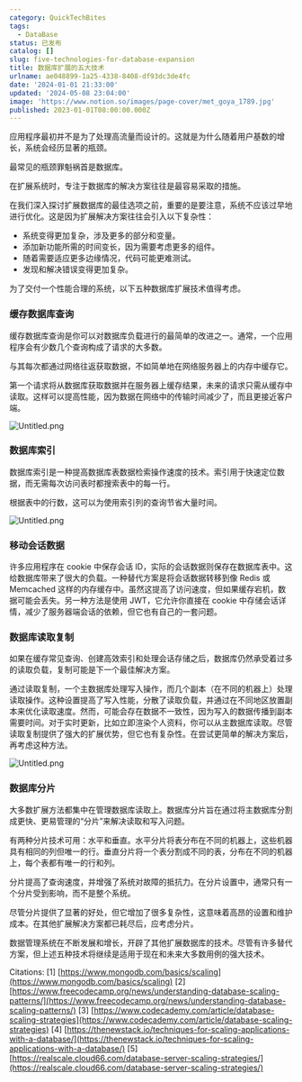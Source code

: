 ```yaml
---
category: QuickTechBites
tags:
  - DataBase
status: 已发布
catalog: []
slug: five-technologies-for-database-expansion
title: 数据库扩展的五大技术
urlname: ae048899-1a25-4338-8408-df93dc3de4fc
date: '2024-01-01 21:33:00'
updated: '2024-05-08 23:04:00'
image: 'https://www.notion.so/images/page-cover/met_goya_1789.jpg'
published: 2023-01-01T08:00:00.000Z
---
```


应用程序最初并不是为了处理高流量而设计的。这就是为什么随着用户基数的增长，系统会经历显著的瓶颈。


最常见的瓶颈罪魁祸首是数据库。


在扩展系统时，专注于数据库的解决方案往往是最容易采取的措施。


在我们深入探讨扩展数据库的最佳选项之前，重要的是要注意，系统不应该过早地进行优化。这是因为扩展解决方案往往会引入以下复杂性：

- 系统变得更加复杂，涉及更多的部分和变量。
- 添加新功能所需的时间变长，因为需要考虑更多的组件。
- 随着需要适应更多边缘情况，代码可能更难测试。
- 发现和解决错误变得更加复杂。

为了交付一个性能合理的系统，以下五种数据库扩展技术值得考虑。


### **缓存数据库查询**


缓存数据库查询是你可以对数据库负载进行的最简单的改进之一。通常，一个应用程序会有少数几个查询构成了请求的大多数。


与其每次都通过网络往返获取数据，不如简单地在网络服务器上的内存中缓存它。


第一个请求将从数据库获取数据并在服务器上缓存结果，未来的请求只需从缓存中读取。这样可以提高性能，因为数据在网络中的传输时间减少了，而且更接近客户端。


![Untitled.png](https://prod-files-secure.s3.us-west-2.amazonaws.com/5d24fe63-e567-4804-86f9-9fdc62e13082/90ccd300-8cb4-4392-a93f-76f7d0b7f352/Untitled.png?X-Amz-Algorithm=AWS4-HMAC-SHA256&X-Amz-Content-Sha256=UNSIGNED-PAYLOAD&X-Amz-Credential=ASIAZI2LB466QTUR2UNR%2F20250221%2Fus-west-2%2Fs3%2Faws4_request&X-Amz-Date=20250221T213248Z&X-Amz-Expires=3600&X-Amz-Security-Token=IQoJb3JpZ2luX2VjELX%2F%2F%2F%2F%2F%2F%2F%2F%2F%2FwEaCXVzLXdlc3QtMiJGMEQCIDGwO0FEHxQY7h7x9u065iYKEzWznLp3GX8ebmI0pvKgAiA7VR2lT2c1TkEcQAvy5A6qRBa6%2FwZbWzATAawdxW7%2FLCqIBAje%2F%2F%2F%2F%2F%2F%2F%2F%2F%2F8BEAAaDDYzNzQyMzE4MzgwNSIMotvNqFQE5vftP5HMKtwD3rC1PUiiaPvpDehWVAMnDPJKeKO1c2FzRn8gM5EvkTuIedAHsBqar6NYIBZrtvLBgtgRUfxEhe2QOyzE%2FoZe32z9p1A4hc%2BeK%2Bq%2BoLQ1z%2BMwuPUhvNElg%2FWN%2F5wNrpPIcJzD2GlumCYVHYDWu%2FnPvZKpNMl8OTqhNzvYR0RFQCyrUueLSu%2B4UR8kwAgLvosSCkX%2BC3Ukbw0wjU%2BzUeYTl9xq4ejhaKWLlTbStQnRNB522bNM95Cbd%2BAhTWsiDg3bceqcoV%2FbCeZdawtHtfemUNgTnoTRhjSZATORRq3kkDwQIj3K7AG3ruEbeZJ1AFtRwyto7XW4OA5VtUx%2BVtA%2BwDsFo8OoHsR3iKja9pfnI3ynxfrtEtDReejdvXSfXDqaO3CnCjS2msGgzpvSGsBY0abhcyw8iTZYtS1kHsco9n3CwTFovKgSwvucx26qUCGL8hNtOsWfv4g%2Fhho7LMokkWWL8Pi%2BJAvCm7jHgrOxd4kb%2BE8zU%2FuWxf0%2FP117JIFSpNUJlKS%2Fbaku40Zcl3DA8gEYCyBlpg1po%2BSu3v5I0CrNCFhu9dU7IOexgC67CWe6UIzAX35p9B3X6fG3o34SSj4NyuCWs0LZ%2BJpE3PoZxkZAlULhErU7sWdV2gIwsdfjvQY6pgECIPI2M%2BYyUHQqDJC%2F%2Fn0wsyjcX%2FSsCYYt%2Bi07ZuKccHh8xuyWVW%2F20DvxXcYgN3sTmVMIg9omUXlYRXs3bKvkrAfWVqd8aJLl%2BTZJDlZoHQ0SsR7ZVcWT9BVAJeQVuFJN%2Bs4c8N6KVMDiNTcWFvnooxhW%2BNMFrrGqQANIxk%2FzL9%2BtrAQMvVr2QCh%2FYSbEnoIWoPSI18tRZDzTF5NSEOkPuQ5maQiI&X-Amz-Signature=fd4ab0b6a3263cfd5b43eed5d4b1cd85eff42236314f57eb9542dedf57ee803a&X-Amz-SignedHeaders=host&x-id=GetObject)


### **数据库索引**


数据库索引是一种提高数据库表数据检索操作速度的技术。索引用于快速定位数据，而无需每次访问表时都搜索表中的每一行。


根据表中的行数，这可以为使用索引列的查询节省大量时间。


![Untitled.png](https://prod-files-secure.s3.us-west-2.amazonaws.com/5d24fe63-e567-4804-86f9-9fdc62e13082/d4109739-24f9-4adf-abd6-8eec0d12f3c8/Untitled.png?X-Amz-Algorithm=AWS4-HMAC-SHA256&X-Amz-Content-Sha256=UNSIGNED-PAYLOAD&X-Amz-Credential=ASIAZI2LB466QTUR2UNR%2F20250221%2Fus-west-2%2Fs3%2Faws4_request&X-Amz-Date=20250221T213248Z&X-Amz-Expires=3600&X-Amz-Security-Token=IQoJb3JpZ2luX2VjELX%2F%2F%2F%2F%2F%2F%2F%2F%2F%2FwEaCXVzLXdlc3QtMiJGMEQCIDGwO0FEHxQY7h7x9u065iYKEzWznLp3GX8ebmI0pvKgAiA7VR2lT2c1TkEcQAvy5A6qRBa6%2FwZbWzATAawdxW7%2FLCqIBAje%2F%2F%2F%2F%2F%2F%2F%2F%2F%2F8BEAAaDDYzNzQyMzE4MzgwNSIMotvNqFQE5vftP5HMKtwD3rC1PUiiaPvpDehWVAMnDPJKeKO1c2FzRn8gM5EvkTuIedAHsBqar6NYIBZrtvLBgtgRUfxEhe2QOyzE%2FoZe32z9p1A4hc%2BeK%2Bq%2BoLQ1z%2BMwuPUhvNElg%2FWN%2F5wNrpPIcJzD2GlumCYVHYDWu%2FnPvZKpNMl8OTqhNzvYR0RFQCyrUueLSu%2B4UR8kwAgLvosSCkX%2BC3Ukbw0wjU%2BzUeYTl9xq4ejhaKWLlTbStQnRNB522bNM95Cbd%2BAhTWsiDg3bceqcoV%2FbCeZdawtHtfemUNgTnoTRhjSZATORRq3kkDwQIj3K7AG3ruEbeZJ1AFtRwyto7XW4OA5VtUx%2BVtA%2BwDsFo8OoHsR3iKja9pfnI3ynxfrtEtDReejdvXSfXDqaO3CnCjS2msGgzpvSGsBY0abhcyw8iTZYtS1kHsco9n3CwTFovKgSwvucx26qUCGL8hNtOsWfv4g%2Fhho7LMokkWWL8Pi%2BJAvCm7jHgrOxd4kb%2BE8zU%2FuWxf0%2FP117JIFSpNUJlKS%2Fbaku40Zcl3DA8gEYCyBlpg1po%2BSu3v5I0CrNCFhu9dU7IOexgC67CWe6UIzAX35p9B3X6fG3o34SSj4NyuCWs0LZ%2BJpE3PoZxkZAlULhErU7sWdV2gIwsdfjvQY6pgECIPI2M%2BYyUHQqDJC%2F%2Fn0wsyjcX%2FSsCYYt%2Bi07ZuKccHh8xuyWVW%2F20DvxXcYgN3sTmVMIg9omUXlYRXs3bKvkrAfWVqd8aJLl%2BTZJDlZoHQ0SsR7ZVcWT9BVAJeQVuFJN%2Bs4c8N6KVMDiNTcWFvnooxhW%2BNMFrrGqQANIxk%2FzL9%2BtrAQMvVr2QCh%2FYSbEnoIWoPSI18tRZDzTF5NSEOkPuQ5maQiI&X-Amz-Signature=d1fe59cc9bd66c1aebf4b7d5229080b910bd12e38a4880c18ca6f353d7537609&X-Amz-SignedHeaders=host&x-id=GetObject)


### **移动会话数据**


许多应用程序在 cookie 中保存会话 ID，实际的会话数据则保存在数据库表中。这给数据库带来了很大的负载。一种替代方案是将会话数据转移到像 Redis 或 Memcached 这样的内存缓存中。虽然这提高了访问速度，但如果缓存宕机，数据可能会丢失。另一种方法是使用 JWT，它允许你直接在 cookie 中存储会话详情，减少了服务器端会话的依赖，但它也有自己的一套问题。


### **数据库读取复制**


如果在缓存常见查询、创建高效索引和处理会话存储之后，数据库仍然承受着过多的读取负载，复制可能是下一个最佳解决方案。


通过读取复制，一个主数据库处理写入操作，而几个副本（在不同的机器上）处理读取操作。这种设置提高了写入性能，分散了读取负载，并通过在不同地区放置副本来优化读取速度。然而，可能会存在数据不一致性，因为写入的数据传播到副本需要时间。对于实时更新，比如立即渲染个人资料，你可以从主数据库读取。尽管读取复制提供了强大的扩展优势，但它也有复杂性。在尝试更简单的解决方案后，再考虑这种方法。


![Untitled.png](https://prod-files-secure.s3.us-west-2.amazonaws.com/5d24fe63-e567-4804-86f9-9fdc62e13082/24928cbe-8502-42c3-8c51-57b72171cc67/Untitled.png?X-Amz-Algorithm=AWS4-HMAC-SHA256&X-Amz-Content-Sha256=UNSIGNED-PAYLOAD&X-Amz-Credential=ASIAZI2LB466QTUR2UNR%2F20250221%2Fus-west-2%2Fs3%2Faws4_request&X-Amz-Date=20250221T213248Z&X-Amz-Expires=3600&X-Amz-Security-Token=IQoJb3JpZ2luX2VjELX%2F%2F%2F%2F%2F%2F%2F%2F%2F%2FwEaCXVzLXdlc3QtMiJGMEQCIDGwO0FEHxQY7h7x9u065iYKEzWznLp3GX8ebmI0pvKgAiA7VR2lT2c1TkEcQAvy5A6qRBa6%2FwZbWzATAawdxW7%2FLCqIBAje%2F%2F%2F%2F%2F%2F%2F%2F%2F%2F8BEAAaDDYzNzQyMzE4MzgwNSIMotvNqFQE5vftP5HMKtwD3rC1PUiiaPvpDehWVAMnDPJKeKO1c2FzRn8gM5EvkTuIedAHsBqar6NYIBZrtvLBgtgRUfxEhe2QOyzE%2FoZe32z9p1A4hc%2BeK%2Bq%2BoLQ1z%2BMwuPUhvNElg%2FWN%2F5wNrpPIcJzD2GlumCYVHYDWu%2FnPvZKpNMl8OTqhNzvYR0RFQCyrUueLSu%2B4UR8kwAgLvosSCkX%2BC3Ukbw0wjU%2BzUeYTl9xq4ejhaKWLlTbStQnRNB522bNM95Cbd%2BAhTWsiDg3bceqcoV%2FbCeZdawtHtfemUNgTnoTRhjSZATORRq3kkDwQIj3K7AG3ruEbeZJ1AFtRwyto7XW4OA5VtUx%2BVtA%2BwDsFo8OoHsR3iKja9pfnI3ynxfrtEtDReejdvXSfXDqaO3CnCjS2msGgzpvSGsBY0abhcyw8iTZYtS1kHsco9n3CwTFovKgSwvucx26qUCGL8hNtOsWfv4g%2Fhho7LMokkWWL8Pi%2BJAvCm7jHgrOxd4kb%2BE8zU%2FuWxf0%2FP117JIFSpNUJlKS%2Fbaku40Zcl3DA8gEYCyBlpg1po%2BSu3v5I0CrNCFhu9dU7IOexgC67CWe6UIzAX35p9B3X6fG3o34SSj4NyuCWs0LZ%2BJpE3PoZxkZAlULhErU7sWdV2gIwsdfjvQY6pgECIPI2M%2BYyUHQqDJC%2F%2Fn0wsyjcX%2FSsCYYt%2Bi07ZuKccHh8xuyWVW%2F20DvxXcYgN3sTmVMIg9omUXlYRXs3bKvkrAfWVqd8aJLl%2BTZJDlZoHQ0SsR7ZVcWT9BVAJeQVuFJN%2Bs4c8N6KVMDiNTcWFvnooxhW%2BNMFrrGqQANIxk%2FzL9%2BtrAQMvVr2QCh%2FYSbEnoIWoPSI18tRZDzTF5NSEOkPuQ5maQiI&X-Amz-Signature=934a97ce40351dbce43a83d54187047c9a24521a26bb6cc37cda0604b2f1bf83&X-Amz-SignedHeaders=host&x-id=GetObject)


### **数据库分片**


大多数扩展方法都集中在管理数据库读取上。数据库分片旨在通过将主数据库分割成更快、更易管理的“分片”来解决读取和写入问题。


有两种分片技术可用：水平和垂直。水平分片将表分布在不同的机器上，这些机器具有相同的列但唯一的行。垂直分片将一个表分割成不同的表，分布在不同的机器上，每个表都有唯一的行和列。


分片提高了查询速度，并增强了系统对故障的抵抗力。在分片设置中，通常只有一个分片受到影响，而不是整个系统。


尽管分片提供了显著的好处，但它增加了很多复杂性，这意味着高昂的设置和维护成本。在其他扩展解决方案都已耗尽后，应考虑分片。


数据管理系统在不断发展和增长，开辟了其他扩展数据库的技术。尽管有许多替代方案，但上述五种技术将继续是适用于现在和未来大多数用例的强大技术。


Citations:
[1] [https://www.mongodb.com/basics/scaling](https://www.mongodb.com/basics/scaling)
[2] [https://www.freecodecamp.org/news/understanding-database-scaling-patterns/](https://www.freecodecamp.org/news/understanding-database-scaling-patterns/)
[3] [https://www.codecademy.com/article/database-scaling-strategies](https://www.codecademy.com/article/database-scaling-strategies)
[4] [https://thenewstack.io/techniques-for-scaling-applications-with-a-database/](https://thenewstack.io/techniques-for-scaling-applications-with-a-database/)
[5] [https://realscale.cloud66.com/database-server-scaling-strategies/](https://realscale.cloud66.com/database-server-scaling-strategies/)


